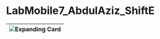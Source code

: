 # LabMobile7_AbdulAziz_ShiftE
 
| ![Expanding Card](expanding.png) |
|----------------------------------|

